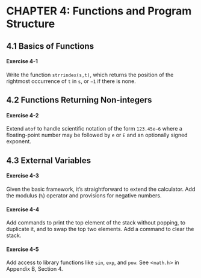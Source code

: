 # CHAPTER 4: Functions and Program Structure

## 4.1 Basics of Functions

#### Exercise 4-1

Write the function `strrindex(s,t)`, which returns the position of the rightmost occurrence of `t` in `s`, or `−1` if there is none.

## 4.2 Functions Returning Non-integers

#### Exercise 4-2

Extend `atof` to handle scientific notation of the form `123.45e−6` where a floating-point number may be followed by `e` or `E` and an optionally signed exponent.

## 4.3 External Variables

#### Exercise 4-3

Given the basic framework, it’s straightforward to extend the calculator. Add the modulus (`%`) operator and provisions for negative numbers.

#### Exercise 4-4

Add commands to print the top element of the stack without popping, to duplicate it, and to swap the top two elements. Add a command to clear the stack.

#### Exercise 4-5

Add access to library functions like `sin`, `exp`, and `pow`. See <`math.h`> in Appendix B, Section 4.
